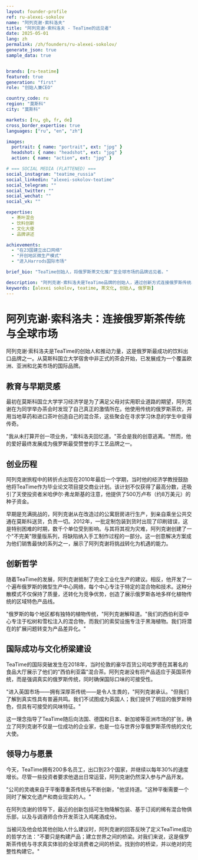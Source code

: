 ```yaml
---
layout: founder-profile
ref: ru-alexei-sokolov
name: "阿列克谢·索科洛夫"
title: "阿列克谢·索科洛夫 - TeaTime的远见者"
date: 2025-05-01
lang: zh
permalink: /zh/founders/ru-alexei-sokolov/
generate_json: true
sample_data: true


brands: [ru-teatime]
featured: true
generation: "first"
role: "创始人兼CEO"

country_code: ru
region: "莫斯科"
city: "莫斯科"

markets: [ru, gb, fr, de]
cross_border_expertise: true
languages: ["ru", "en", "zh"]

images:
  portrait: { name: "portrait", ext: "jpg" }
  headshot: { name: "headshot", ext: "jpg" }
  action: { name: "action", ext: "jpg" }

# === SOCIAL MEDIA (FLATTENED) ===
social_instagram: "teatime_russia"
social_linkedin: "alexei-sokolov-teatime"
social_telegram: ""
social_twitter: ""
social_wechat: ""
social_vk: ""

expertise:
  - 茶叶混合
  - 饮料创新
  - 文化大使
  - 品牌讲述

achievements:
  - "在23国建立出口网络"
  - "开创地区微生产模式"
  - "进入Harrods国际市场"

brief_bio: "TeaTime创始人，将俄罗斯茶文化推广至全球市场的品牌远见者。"

description: "阿列克谢·索科洛夫是TeaTime品牌的创始人，通过创新方式连接俄罗斯传统与全球消费者。"
keywords: [alexei sokolov, teatime, 茶文化, 创始人, 俄罗斯]
---
```


# 阿列克谢·索科洛夫：连接俄罗斯茶传统与全球市场

阿列克谢·索科洛夫是TeaTime的创始人和推动力量，这是俄罗斯最成功的饮料出口品牌之一。从莫斯科国立大学宿舍中非正式的茶会开始，已发展成为一个覆盖欧洲、亚洲和北美市场的国际品牌。

## 教育与早期灵感

最初在莫斯科国立大学学习经济学是为了满足父母对实用职业道路的期望，阿列克谢在为同学举办茶会时发现了自己真正的激情所在。他使用传统的俄罗斯茶炊，并用当地草药和进口茶叶创造自己的混合茶，这些聚会在寻求学习休息的学生中变得传奇。

"我从未打算开创一项业务，"索科洛夫回忆道。"茶会是我的创意逃离。"然而，他的爱好最终发展成为俄罗斯最受赞誉的手工艺品牌之一。

## 创业历程

阿列克谢旅程中的转折点出现在2010年最后一个学期，当时他的经济学教授鼓励他将TeaTime作为毕业论文项目提交商业计划。该计划不仅获得了最高分数，还吸引了天使投资者米哈伊尔·弗龙斯基的注意，他提供了500万卢布（约8万美元）的种子资金。

早期是充满挑战的，阿列克谢从在改造过的公寓厨房进行生产，到亲自乘坐公共交通在莫斯科送货，负责一切。2012年，一批定制包装到货时出现了印刷错误，这是特别困难的时期，数千个单位受到影响。与其将其视为灾难，阿列克谢创建了一个"不完美"限量版系列，将缺陷纳入手工制作过程的一部分。这一创意解决方案成为他们销售最快的系列之一，展示了阿列克谢将挑战转化为机遇的能力。

## 创新哲学

随着TeaTime的发展，阿列克谢抵制了完全工业化生产的建议。相反，他开发了一个遍布俄罗斯的微型生产中心网络，每个中心专注于特定的混合物和技术。这种分散模式不仅保持了质量，还转化为竞争优势，创造了展示俄罗斯各地多样化植物传统的区域特色产品线。

"俄罗斯的每个地区都有独特的植物传统，"阿列克谢解释道。"我们的西伯利亚中心专注于松树和雪松注入的混合物，而我们的索契设施专注于黑海植物。我们将潜在的扩展问题转变为产品差异化。"

## 国际成功与文化桥梁建设

TeaTime的国际突破发生在2018年，当时伦敦的豪华百货公司哈罗德在其著名的食品大厅展示了他们的"西伯利亚霜"混合茶。阿列克谢没有将产品适应于英国茶传统，而是强调真实的俄罗斯传统，同时确保国际口味的可接受性。

"进入英国市场——拥有深厚茶传统——是令人生畏的，"阿列克谢承认。"但我们了解到真实性具有普遍共鸣。我们不试图成为英国人；我们提供了明显的俄罗斯特色，但具有可接受的风味特征。"

这一理念指导了TeaTime随后向法国、德国和日本、新加坡等亚洲市场的扩张，确立了阿列克谢不仅是一位成功的企业家，也是一位与世界分享俄罗斯茶传统的文化大使。

## 领导力与愿景

今天，TeaTime拥有200多名员工，出口到23个国家，并继续以每年30%的速度增长。尽管一些投资者要求他退出日常运营，阿列克谢仍然深入参与产品开发。

"公司的灵魂来自于平衡尊重茶传统与不断创新，"他坚持道。"这种平衡需要一个同时了解文化遗产和商业现实的人。"

在阿列克谢的领导下，最近的创新包括可生物降解包装、基于订阅的稀有混合物俱乐部，以及与调酒师合作开发茶注入鸡尾酒成分。

当被问及他会给其他创始人什么建议时，阿列克谢的回答反映了定义TeaTime成功的哲学方法："不要只是构建产品；建立世界之间的桥梁。对我们来说，这是俄罗斯茶传统与寻求真实体验的全球消费者之间的桥梁。找到你的桥梁，并以绝对的完整性构建它。"
